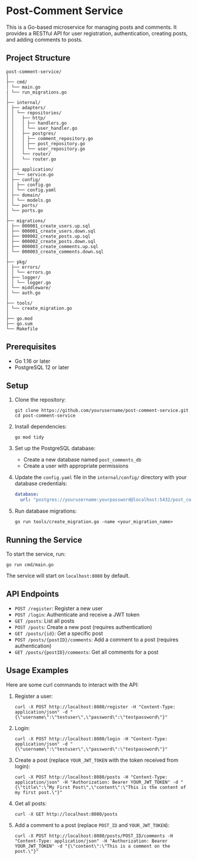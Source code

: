 # Post-Comment Service

This is a Go-based microservice for managing posts and comments. It provides a RESTful API for user registration, authentication, creating posts, and adding comments to posts.

## Project Structure

```
post-comment-service/
│
├── cmd/
│ └── main.go
| └── run_migrations.go
│
├── internal/
│ ├── adapters/
│ │ └── repositories/
│ │   ├── http/
│ │   │ ├── handlers.go
│ │   │ └── user_handler.go
│ │   ├── postgres/
│ │   │ ├── comment_repository.go
│ │   │ ├── post_repository.go
│ │   │ └── user_repository.go
│ │   └── router/
│ │   └── router.go
│ │ 
│ ├── application/
│ │ └── service.go
│ ├── config/
│ │ ├── config.go
│ │ └── config.yaml
│ ├── domain/
│ │ └── models.go
│ └── ports/
│ └── ports.go
│
├── migrations/
│ ├── 000001_create_users.up.sql
│ ├── 000001_create_users.down.sql
│ ├── 000002_create_posts.up.sql
│ ├── 000002_create_posts.down.sql
│ ├── 000003_create_comments.up.sql
│ └── 000003_create_comments.down.sql
│
├── pkg/
│ ├── errors/
│ │ └── errors.go
│ ├── logger/
│ │ └── logger.go
│ └── middleware/
│ └── auth.go
│
├── tools/
│ └── create_migration.go
│
├── go.mod
├── go.sum
└── Makefile
```

## Prerequisites

- Go 1.16 or later
- PostgreSQL 12 or later

## Setup

1. Clone the repository:
   ```
   git clone https://github.com/yourusername/post-comment-service.git
   cd post-comment-service
   ```

2. Install dependencies:
   ```
   go mod tidy
   ```

3. Set up the PostgreSQL database:
   - Create a new database named `post_comments_db`
   - Create a user with appropriate permissions

4. Update the `config.yaml` file in the `internal/config/` directory with your database credentials:
   ```yaml
   database:
     url: "postgres://yourusername:yourpassword@localhost:5432/post_comments_db?sslmode=disable"
   ```

5. Run database migrations:
   ```
   go run tools/create_migration.go -name <your_migration_name>

   ```

## Running the Service

To start the service, run:

```
go run cmd/main.go
```

The service will start on `localhost:8080` by default.

## API Endpoints

- `POST /register`: Register a new user
- `POST /login`: Authenticate and receive a JWT token
- `GET /posts`: List all posts
- `POST /posts`: Create a new post (requires authentication)
- `GET /posts/{id}`: Get a specific post
- `POST /posts/{postID}/comments`: Add a comment to a post (requires authentication)
- `GET /posts/{postID}/comments`: Get all comments for a post

## Usage Examples

Here are some curl commands to interact with the API:

1. Register a user:
   ```
   curl -X POST http://localhost:8080/register -H "Content-Type: application/json" -d "{\"username\":\"testuser\",\"password\":\"testpassword\"}"
   ```

2. Login:
   ```
   curl -X POST http://localhost:8080/login -H "Content-Type: application/json" -d "{\"username\":\"testuser\",\"password\":\"testpassword\"}"
   ```

3. Create a post (replace `YOUR_JWT_TOKEN` with the token received from login):
   ```
   curl -X POST http://localhost:8080/posts -H "Content-Type: application/json" -H "Authorization: Bearer YOUR_JWT_TOKEN" -d "{\"title\":\"My First Post\",\"content\":\"This is the content of my first post.\"}"
   ```

4. Get all posts:
   ```
   curl -X GET http://localhost:8080/posts
   ```

5. Add a comment to a post (replace `POST_ID` and `YOUR_JWT_TOKEN`):
   ```
   curl -X POST http://localhost:8080/posts/POST_ID/comments -H "Content-Type: application/json" -H "Authorization: Bearer YOUR_JWT_TOKEN" -d "{\"content\":\"This is a comment on the post.\"}"
   ```

